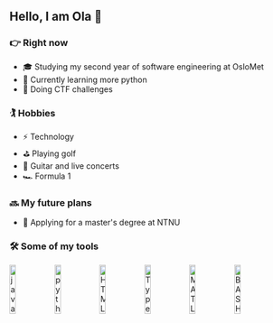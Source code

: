 ## Hello, I am Ola 🤙

### :point_right: Right now
- :mortar_board: Studying my second year of software engineering at OsloMet
- :snake: Currently learning more python
- 🚩 Doing CTF challenges

### 🏌️ Hobbies 
- ⚡ Technology
- :golf: Playing golf
- :guitar: Guitar and live concerts
- 🏎️ Formula 1

### 🔜 My future plans
- :triangular_ruler: Applying for a master's degree at NTNU

### :hammer_and_wrench: Some of my tools
<a href="https://www.oracle.com/java/technologies/java-se-glance.html"><img alt="java" src="https://user-images.githubusercontent.com/55551449/108740124-9fd22d00-7535-11eb-8fb8-4afde22b3aaa.png" width="15%"></img></a>
<a href="https://www.python.org"><img alt="python" src="https://user-images.githubusercontent.com/55551449/108740115-9e086980-7535-11eb-8209-b268065c8956.png" width="15%"></img></a>
<a href="https://html.spec.whatwg.org"><img alt="HTML5" src="https://user-images.githubusercontent.com/55551449/108740566-1707c100-7536-11eb-849a-d10e1f9d8201.png" width="15%"></img></a>
<a href="http://typescriptlang.org"><img alt="TypeScript" src="https://user-images.githubusercontent.com/55551449/108741600-305d3d00-7537-11eb-88df-439a1ee85ba9.png" width="15%"></img></a>
<a href="https://www.mathworks.com/products/matlab.html"><img alt="MATLAB" src="https://user-images.githubusercontent.com/55551449/108742889-84b4ec80-7538-11eb-9aee-6e2d0a0b7819.png" width="15%"></img></a>
<a href="https://www.gnu.org/software/bash/"><img alt="BASH" src="https://user-images.githubusercontent.com/55551449/108742450-fe98a600-7537-11eb-952c-837b66be45bb.png" width="15%"></img></a>

<!--
**olagberg/olagberg** is a ✨ _special_ ✨ repository because its `README.md` (this file) appears on your GitHub profile.

Here are some ideas to get you started:

- 🔭 I’m currently working on ...
- 🌱 I’m currently learning ...
- 👯 I’m looking to collaborate on ...
- 🤔 I’m looking for help with ...
- 💬 Ask me about ...
- 📫 How to reach me: ...
- 😄 Pronouns: ...
- ⚡ Fun fact: ...
-->
